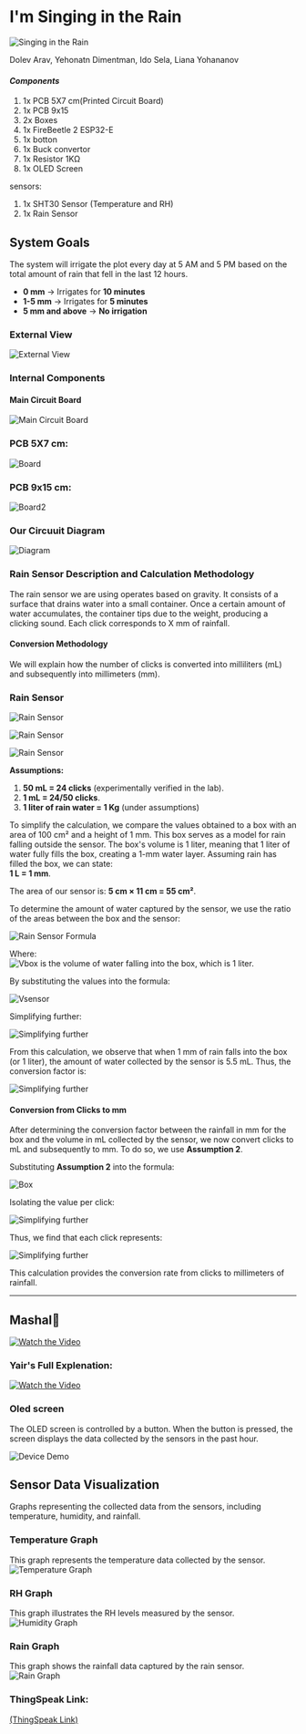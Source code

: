 
# I'm Singing in the Rain

![Singing in the Rain](files/G_converted.gif)


Dolev Arav, Yehonatn Dimentman, Ido Sela, Liana Yohananov

#### *Components*
1. 1x PCB  5X7 cm(Printed Circuit Board) 
2. 1x PCB 9x15
3. 2x Boxes 
4. 1x FireBeetle 2 ESP32-E
5. 1x botton 
6. 1x Buck convertor 
7. 1x Resistor 1KΩ 
8. 1x OLED Screen 
 
 sensors: 
1. 1x SHT30 Sensor (Temperature and RH)    
2. 1x Rain Sensor 

## System Goals  
The system will irrigate the plot every day at 5 AM and 5 PM based on the total amount of rain that fell in the last 12 hours.  

- **0 mm** → Irrigates for **10 minutes**  
- **1-5 mm** → Irrigates for **5 minutes**  
- **5 mm and above** → **No irrigation**  


### External View
![External View](files/External1.jpg)



### Internal Components
#### Main Circuit Board
![Main Circuit Board](files/main.jpg)

### PCB  5X7 cm:
![Board](files/p.jpg)

### PCB 9x15 cm:
![Board2](files/p2.jpg)



### Our Circuuit Diagram

![Diagram](files/Diagram.jpg)



### Rain Sensor Description and Calculation Methodology

The rain sensor we are using operates based on gravity. It consists of a surface that drains water into a small container. Once a certain amount of water accumulates, the container tips due to the weight, producing a clicking sound.
Each click corresponds to X mm of rainfall.

#### Conversion Methodology
We will explain how the number of clicks is converted into milliliters (mL) and subsequently into millimeters (mm).














### Rain Sensor 
![Rain Sensor](files/Ra.jpg)

![Rain Sensor](files/Rai.jpg)

![Rain Sensor](files/R.jpg)










**Assumptions:**
1. **50 mL = 24 clicks** (experimentally verified in the lab).
2. **1 mL = 24/50 clicks**.
3. **1 liter of rain water = 1 Kg** (under assumptions)

To simplify the calculation, we compare the values obtained to a box with an area of 100 cm² and a height of 1 mm. This box serves as a model for rain falling outside the sensor. The box's volume is 1 liter, meaning that 1 liter of water fully fills the box, creating a 1-mm water layer. Assuming rain has filled the box, we can state:  
**1 L = 1 mm**.

The area of our sensor is:
**5 cm × 11 cm = 55 cm²**.

To determine the amount of water captured by the sensor, we use the ratio of the areas between the box and the sensor:

![Rain Sensor Formula](files/1.png)




Where:  
![Vbox](files/2.png)
 is the volume of water falling into the box, which is 1 liter.

By substituting the values into the formula:


![Vsensor](files/3.png)

Simplifying further:

![Simplifying further](files/4.png)

From this calculation, we observe that when 1 mm of rain falls into the box (or 1 liter), the amount of water collected by the sensor is 5.5 mL. Thus, the conversion factor is:

![Simplifying further](files/5.png)

#### Conversion from Clicks to mm
After determining the conversion factor between the rainfall in mm for the box and the volume in mL collected by the sensor, we now convert clicks to mL and subsequently to mm. To do so, we use **Assumption 2**.

Substituting **Assumption 2** into the formula:

![Box](files/6.png)

Isolating the value per click:

![Simplifying further](files/new7.png)


Thus, we find that each click represents:

![Simplifying further](files/new8.png)

This calculation provides the conversion rate from clicks to millimeters of rainfall.

---




##  Mashal🎥  
[![Watch the Video](Yair)](https://drive.google.com/file/d/1pzMQNw56-CucK9XnvPMlS3xP7YjBqYh9/view?usp=sharing)

### Yair's Full Explenation:
[![Watch the Video](Yair)](https://drive.google.com/file/d/1bnbMqHPZWbym1N-Tkr1z-iVA7Qd7LRhc/view?usp=sharing)



### Oled screen
The OLED screen is controlled by a button. When the button is pressed, the screen displays the data collected by the sensors in the past hour.


![Device Demo](files/vid_converted.gif)



## Sensor Data Visualization
Graphs representing the collected data from the sensors, including temperature, humidity, and rainfall.



### Temperature Graph
This graph represents the temperature data collected by the sensor.
![Temperature Graph](files/Temp.jpg)





### RH Graph
This graph illustrates the RH levels measured by the sensor.
![Humidity Graph](files/HR.jpg)





### Rain Graph
This graph shows the rainfall data captured by the rain sensor.
![Rain Graph](files/Rain.jpg)

### ThingSpeak Link:
[(ThingSpeak Link)](https://thingspeak.mathworks.com/channels/2799038/private_show)
